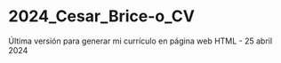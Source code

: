 # 2024_Cesar_Brice-o_CV
Última versión para generar mi currículo en página web HTML - 25 abril 2024 
